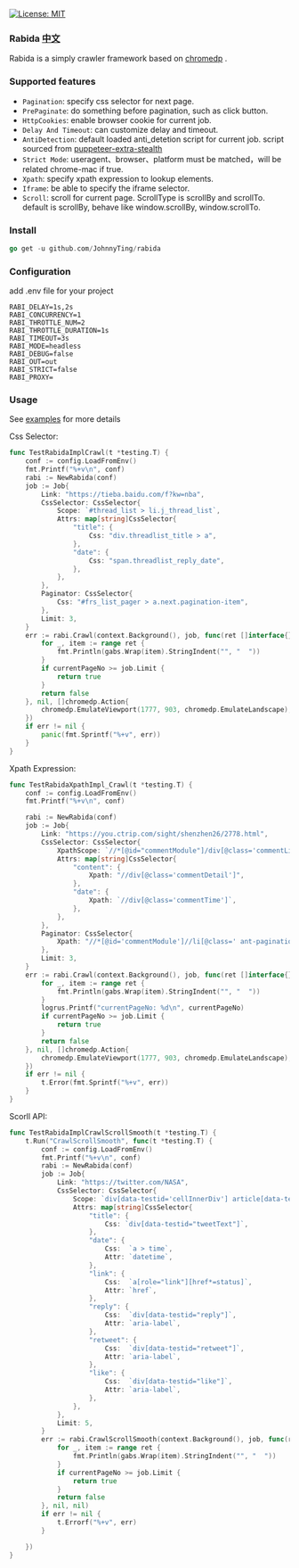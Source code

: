 <a href="https://opensource.org/licenses/MIT"><img src="https://img.shields.io/badge/License-MIT-yellow.svg" alt="License: MIT"></a>

### Rabida [中文](https://github.com/JohnnyTing/rabida/blob/master/README_ZH.md)

Rabida is a simply crawler framework based on [chromedp](https://github.com/chromedp/chromedp/) .

### Supported features

- `Pagination`:  specify css selector for next page.
- `PrePaginate`: do something before pagination, such as click button.
- `HttpCookies`: enable browser cookie for current job.
- `Delay And Timeout`:  can customize delay and timeout.
- `AntiDetection`: default loaded anti_detetion script for current job. script sourced
  from [puppeteer-extra-stealth](https://github.com/berstend/puppeteer-extra/tree/master/packages/extract-stealth-evasions#readme)
- `Strict Mode`: useragent、browser、platform must be matched，will be related chrome-mac if true.
- `Xpath`: specify xpath expression to lookup elements.
- `Iframe`: be able to specify the iframe selector.
- `Scroll`: scroll for current page. ScrollType is scrollBy and scrollTo. default is scrollBy, behave like window.scrollBy, window.scrollTo.

### Install

```go
go get -u github.com/JohnnyTing/rabida
```

### Configuration

add .env file for your project

```shell
RABI_DELAY=1s,2s
RABI_CONCURRENCY=1
RABI_THROTTLE_NUM=2
RABI_THROTTLE_DURATION=1s
RABI_TIMEOUT=3s
RABI_MODE=headless
RABI_DEBUG=false
RABI_OUT=out
RABI_STRICT=false
RABI_PROXY=
```

### Usage

See [examples](https://github.com/JohnnyTing/rabida/blob/master/examples) for more details

Css Selector:

```go
func TestRabidaImplCrawl(t *testing.T) {
    conf := config.LoadFromEnv()
    fmt.Printf("%+v\n", conf)
    rabi := NewRabida(conf)
    job := Job{
        Link: "https://tieba.baidu.com/f?kw=nba",
        CssSelector: CssSelector{
            Scope: `#thread_list > li.j_thread_list`,
            Attrs: map[string]CssSelector{
                "title": {
                    Css: "div.threadlist_title > a",
                },
                "date": {
                    Css: "span.threadlist_reply_date",
                },
            },
        },
        Paginator: CssSelector{
            Css: "#frs_list_pager > a.next.pagination-item",
        },
        Limit: 3,
    }
    err := rabi.Crawl(context.Background(), job, func(ret []interface{}, nextPageUrl string, currentPageNo int) bool {
        for _, item := range ret {
            fmt.Println(gabs.Wrap(item).StringIndent("", "  "))
        }
        if currentPageNo >= job.Limit {
            return true
        }
        return false
    }, nil, []chromedp.Action{
        chromedp.EmulateViewport(1777, 903, chromedp.EmulateLandscape),
    })
    if err != nil {
        panic(fmt.Sprintf("%+v", err))
    }
}
```

Xpath Expression:

```go
func TestRabidaXpathImpl_Crawl(t *testing.T) {
    conf := config.LoadFromEnv()
    fmt.Printf("%+v\n", conf)

    rabi := NewRabida(conf)
    job := Job{
        Link: "https://you.ctrip.com/sight/shenzhen26/2778.html",
        CssSelector: CssSelector{
            XpathScope: `//*[@id="commentModule"]/div[@class='commentList']/div`,
            Attrs: map[string]CssSelector{
                "content": {
                    Xpath: "//div[@class='commentDetail']",
                },
                "date": {
                    Xpath: `//div[@class='commentTime']`,
                },
            },
        },
        Paginator: CssSelector{
            Xpath: "//*[@id='commentModule']//li[@class=' ant-pagination-next' and not(@aria-disabled='true')]",
        },
        Limit: 3,
    }
    err := rabi.Crawl(context.Background(), job, func(ret []interface{}, nextPageUrl string, currentPageNo int) bool {
        for _, item := range ret {
            fmt.Println(gabs.Wrap(item).StringIndent("", "  "))
        }
        logrus.Printf("currentPageNo: %d\n", currentPageNo)
        if currentPageNo >= job.Limit {
            return true
        }
        return false
    }, nil, []chromedp.Action{
        chromedp.EmulateViewport(1777, 903, chromedp.EmulateLandscape),
    })
    if err != nil {
        t.Error(fmt.Sprintf("%+v", err))
    }
}
```

Scorll API:

```go
func TestRabidaImplCrawlScrollSmooth(t *testing.T) {
    t.Run("CrawlScrollSmooth", func(t *testing.T) {
        conf := config.LoadFromEnv()
        fmt.Printf("%+v\n", conf)
        rabi := NewRabida(conf)
        job := Job{
            Link: "https://twitter.com/NASA",
            CssSelector: CssSelector{
                Scope: `div[data-testid='cellInnerDiv'] article[data-testid='tweet']`,
                Attrs: map[string]CssSelector{
                    "title": {
                        Css: `div[data-testid="tweetText"]`,
                    },
                    "date": {
                        Css:  `a > time`,
                        Attr: `datetime`,
                    },
                    "link": {
                        Css:  `a[role="link"][href*=status]`,
                        Attr: `href`,
                    },
                    "reply": {
                        Css:  `div[data-testid="reply"]`,
                        Attr: `aria-label`,
                    },
                    "retweet": {
                        Css:  `div[data-testid="retweet"]`,
                        Attr: `aria-label`,
                    },
                    "like": {
                        Css:  `div[data-testid="like"]`,
                        Attr: `aria-label`,
                    },
                },
            },
            Limit: 5,
        }
        err := rabi.CrawlScrollSmooth(context.Background(), job, func(ret []interface{}, currentPageNo int) bool {
            for _, item := range ret {
                fmt.Println(gabs.Wrap(item).StringIndent("", "  "))
            }
            if currentPageNo >= job.Limit {
                return true
            }
            return false
        }, nil, nil)
        if err != nil {
            t.Errorf("%+v", err)
        }

    })
}
```
